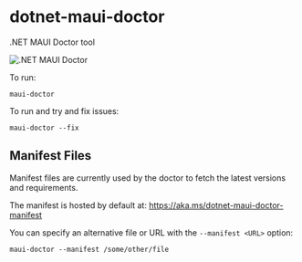 # dotnet-maui-doctor
.NET MAUI Doctor tool

![.NET MAUI Doctor](https://user-images.githubusercontent.com/271950/110705286-305e6d80-81c4-11eb-993f-0d2d772b2260.gif)


To run:
```
maui-doctor
```

To run and try and fix issues:
```
maui-doctor --fix
```


## Manifest Files

Manifest files are currently used by the doctor to fetch the latest versions and requirements.

The manifest is hosted by default at: https://aka.ms/dotnet-maui-doctor-manifest

You can specify an alternative file or URL with the `--manifest <URL>` option:

```
maui-doctor --manifest /some/other/file
```

